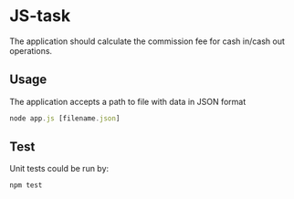 # JS-task

The application should calculate the commission fee for cash in/cash out operations.

## Usage

The application accepts a path to file with data in JSON format

```javascript
node app.js [filename.json]
```

## Test

Unit tests could be run by:

```javascript
npm test
```